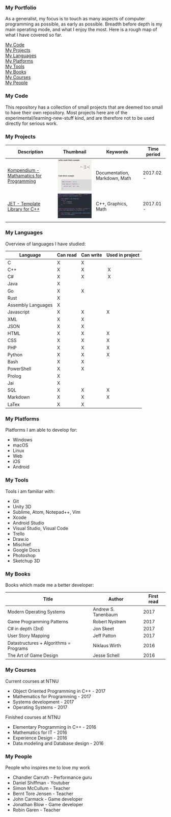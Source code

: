 ### My Portfolio
As a generalist, my focus is to touch as many aspects of computer programming as possible, as early as possible. Breadth before depth is my main operating mode, and what I enjoy the most. Here is a rough map of what I have covered so far.

[My Code](#MyCode) </br>
[My Projects](#MyProjects) </br>
[My Languages](#MyLanguages)</br>
[My Platforms](#MyPlatforms)</br>
[My Tools](#MyTools)</br>
[My Books](#MyBooks)</br>
[My Courses](#MyCourses)</br>
[My People](#MyPeople)</br>


<a id="MyCode"></a>
### My Code
This repository has a collection of small projects that are deemed too small to have their own repository. Most projects here are of the experimental/learning-new-stuff kind, and are therefore not to be used directly for serious work.


<a id="MyProjects"></a>
### My Projects
| Description | Thumbnail | Keywords | Time period |
| ----------- | ----------- | ----------- | ----------- |
|[Kompendium - Mathamatics for Programming](https://github.com/Arxcis/ProgMatteKompendium) |![](thumbnail/kompendium.png)|Documentation, Markdown, Math| 2017.02 - |
| [JET - Template Library for C++](https://github.com/Arxcis/jetlib)|![](thumbnail/jetlib.png)| C++, Graphics, Math | 2017.01 -|
||||||


<a id="MyLanguages"></a>
### My Languages
Overview of languages I have studied:

|Language|Can read|Can write|Used in project|
|--------|--------|---------|-----------------|
| C    | X | X |   |
| C++  | X | X | X |
| C#   | X | X | X |
| Java | X |  |   |
| Go   | X | X |   |
| Rust | X |   |   |
| Assembly Languages | X |  |  |
| Javascript | X | X | X |
| XML  | X | X |   |
| JSON | X | X |   |
| HTML | X | X | X |
| CSS  | X | X | X |
| PHP  | X | X | X |
| Python   | X | X | X |
| Bash     | X | X |   |
| PowerShell | X | X |  |
| Prolog   | X |   |   |
| Jai      | X |   |   |
| SQL      | X | X | X |
| Markdown | X | X | X |
| LaTex    | X | X |   ||


<a id="MyPlatforms"></a>
### My Platforms
Platforms I am able to develop for:
- Windows
- macOS
- Linux
- Web
- iOS
- Android


<a id="MyTools"></a>
### My Tools
Tools i am familiar with:
- Git
- Unity 3D
- Sublime, Atom, Notepad++, Vim
- Xcode
- Android Studio
- Visual Studio, Visual Code
- Trello
- Draw.io
- Mischief
- Google Docs
- Photoshop
- Sketchup 3D


<a id="MyBooks"></a>
### My Books
Books which made me a better developer:

|Title|Author|First read|
|----|----|----|
|Modern Operating Systems|Andrew S. Tanenbaum|2017|
|Game Programming Patterns|Robert Nystrøm|2017|
|C# in depth (3rd) |Jon Skeet|2017|
|User Story Mapping| Jeff Patton | 2017|
|Datastructures + Algorithms = Programs| Niklaus Wirth | 2016|
|The Art of Game Design | Jesse Schell | 2016 |


<a id="MyCourses"></a>
### My Courses
Current courses at NTNU
- Object Oriented Programming in C++ - 2017
- Mathematics for Programming - 2017
- Systems development - 2017
- Operating Systems - 2017


Finished courses at NTNU
- Elementary Programming in C++ - 2016
- Mathematics for IT - 2016
- Experience Design - 2016
- Data modeling and Database design - 2016


<a id="MyPeople"></a>
### My People
People who inspires me to love my work
- Chandler Carruth - Performance guru
- Daniel Shiffman - Youtuber
- Simon McCullum  - Teacher
- Bernt Tore Jensen - Teacher
- John Carmack  - Game developer
- Jonathan Blow - Game developer
- Robin Garen   - Teacher
